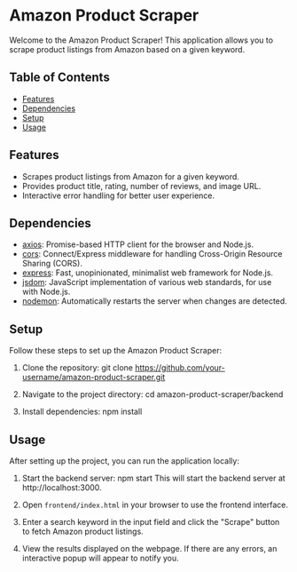 # Amazon Product Scraper

Welcome to the Amazon Product Scraper! This application allows you to scrape product listings from Amazon based on a given keyword.

## Table of Contents

- [Features](#features)
- [Dependencies](#dependencies)
- [Setup](#setup)
- [Usage](#usage)

## Features

- Scrapes product listings from Amazon for a given keyword.
- Provides product title, rating, number of reviews, and image URL.
- Interactive error handling for better user experience.

## Dependencies

- [axios](https://www.npmjs.com/package/axios): Promise-based HTTP client for the browser and Node.js.
- [cors](https://www.npmjs.com/package/cors): Connect/Express middleware for handling Cross-Origin Resource Sharing (CORS).
- [express](https://www.npmjs.com/package/express): Fast, unopinionated, minimalist web framework for Node.js.
- [jsdom](https://www.npmjs.com/package/jsdom): JavaScript implementation of various web standards, for use with Node.js.
- [nodemon](https://www.npmjs.com/package/nodemon): Automatically restarts the server when changes are detected.

## Setup

Follow these steps to set up the Amazon Product Scraper:

1. Clone the repository:
   git clone https://github.com/your-username/amazon-product-scraper.git

2. Navigate to the project directory:
   cd amazon-product-scraper/backend

3. Install dependencies:
   npm install

## Usage

After setting up the project, you can run the application locally:

1. Start the backend server:
   npm start
   This will start the backend server at http://localhost:3000.

2. Open `frontend/index.html` in your browser to use the frontend interface.

3. Enter a search keyword in the input field and click the "Scrape" button to fetch Amazon product listings.

4. View the results displayed on the webpage. If there are any errors, an interactive popup will appear to notify you.
